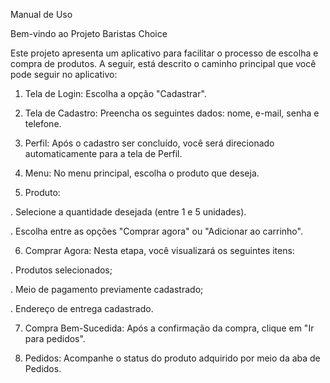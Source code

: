 Manual de Uso

Bem-vindo ao Projeto Baristas Choice

Este projeto apresenta um aplicativo para facilitar o processo de escolha e compra de produtos. A seguir, está descrito o caminho principal que você pode seguir no aplicativo:

1. Tela de Login:
Escolha a opção "Cadastrar".

2. Tela de Cadastro:
Preencha os seguintes dados: nome, e-mail, senha e telefone.

3. Perfil:
Após o cadastro ser concluído, você será direcionado automaticamente para a tela de Perfil.

4. Menu:
No menu principal, escolha o produto que deseja.

5. Produto:

. Selecione a quantidade desejada (entre 1 e 5 unidades).

. Escolha entre as opções "Comprar agora" ou "Adicionar ao carrinho".

6. Comprar Agora:
Nesta etapa, você visualizará os seguintes itens:

. Produtos selecionados;

. Meio de pagamento previamente cadastrado;

. Endereço de entrega cadastrado.

7. Compra Bem-Sucedida:
Após a confirmação da compra, clique em "Ir para pedidos".

8. Pedidos:
Acompanhe o status do produto adquirido por meio da aba de Pedidos.

